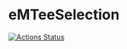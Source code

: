 # eMTeeSelection
[![Actions Status](https://github.com/eMTeeWare/eMTeeSelection/workflows/Java%20CI/badge.svg)](https://github.com/eMTeeWare/eMTeeSelection/actions)
